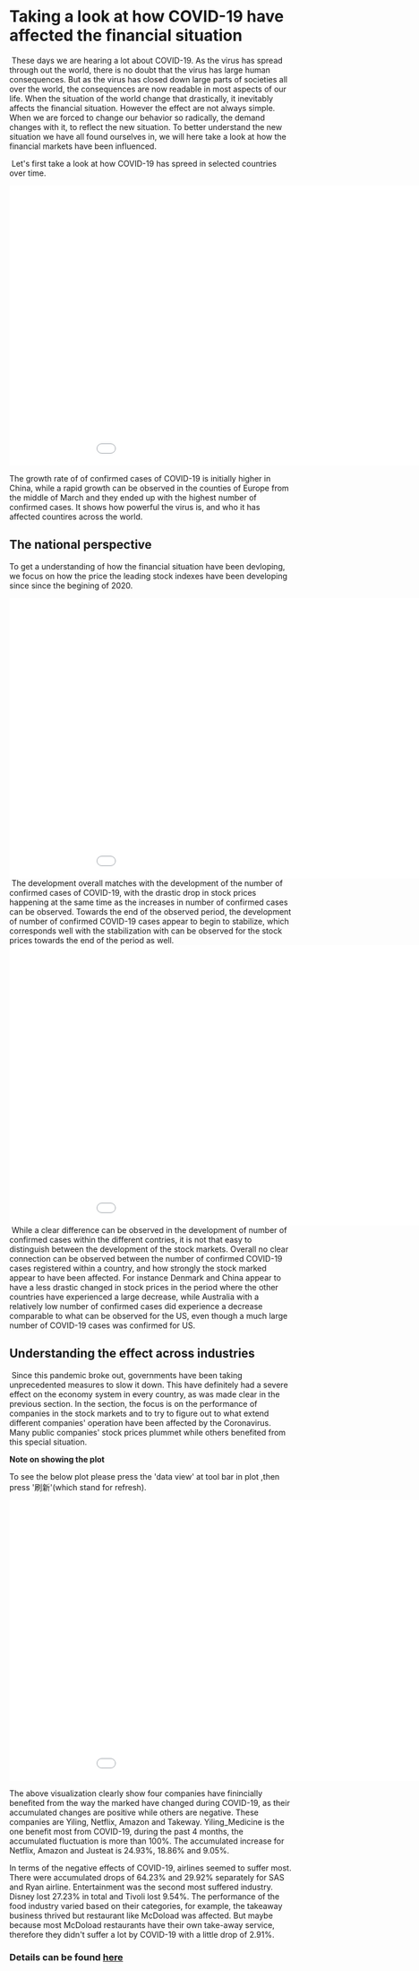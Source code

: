 

# Taking a look at how COVID-19 have affected the financial situation

​    These days we are hearing a lot about COVID-19. As the virus has spread through out the world, there is no doubt that the virus has large human consequences. But as the virus has closed down large parts of societies all over the world, the consequences are now readable in most aspects of our life. When the situation of the world change that drastically, it inevitably affects the financial situation. However the effect are not always simple. When we are forced to change our behavior so radically, the demand changes with it, to reflect the new situation. To better understand the new situation we have all found ourselves in, we will here take a look at how the financial markets have been influenced.

​    Let's first take a look at how COVID-19 has spreed in selected countries over time.

<iframe src="final project/virusWorldMap.html"
    sandbox="allow-same-origin allow-scripts"
    width="1000"
    height="500"
    scrolling="no"
    seamless="seamless"
    frameborder="0">
</iframe>

The growth rate of of confirmed cases of COVID-19 is initially higher in China, while a rapid growth can be observed in the counties of Europe from the middle of March and they ended up with the highest number of confirmed cases. It shows how powerful the virus is, and who it has affected countires across the world.

## The national perspective
To get a understanding of how the financial situation have been devloping, we focus on how the price the leading stock indexes have been developing since since the begining of 2020. 

<iframe src="final project/PricePercentageFromStart2020.html"
    sandbox="allow-same-origin allow-scripts"
    width="1000"
    height="500"
    scrolling="no"
    seamless="seamless"
    frameborder="0">
</iframe>
​ The development overall matches with the development of the number of confirmed cases of COVID-19, with the drastic drop in stock prices happening at the same time as the increases in number of confirmed cases can be observed. Towards the end of the observed period, the development of number of confirmed COVID-19 cases appear to begin to stabilize, which corresponds well with the stabilization with can be observed for the stock prices towards the end of the period as well.

<iframe src="final project/COVID19_Confirmed_Cases.html"
    sandbox="allow-same-origin allow-scripts"
    width="1000"
    height="500"
    scrolling="no"
    seamless="seamless"
    frameborder="0">
</iframe>
​ While a clear difference can be observed in the development of number of confirmed cases within the different contries, it is not that easy to distinguish between the development of the stock markets. Overall no clear connection can be observed between the number of confirmed COVID-19 cases registered within a country, and how strongly the stock marked appear to have been affected. For instance Denmark and China appear to have a less drastic changed in stock prices in the period where the other countries have experienced a large decrease, while Australia with a relatively low number of confirmed cases did experience a decrease comparable to what can be observed for the US, even though a much large number of COVID-19 cases was confirmed for US.



## Understanding the effect across industries

​    Since this pandemic broke out, governments have been taking unprecedented measures to slow it down. This have definitely had a severe effect on the economy system in every country, as was made clear in the previous section. In the section, the focus is on the performance of companies in the stock markets and to try to figure out to what extend different companies' operation have been affected by the Coronavirus. Many public companies' stock prices plummet while others benefited from this special situation.

**Note on showing the plot**

To see the below plot please press the 'data view' at tool bar in plot ,then press '刷新'(which stand for refresh).

<iframe src="final project/Company Stock.html"
    sandbox="allow-same-origin allow-scripts"
    width="1000"
    height="500"
    scrolling="no"
    seamless="seamless"
    frameborder="0">
</iframe>

The above visualization clearly show four companies have finincially benefited from the way the marked have changed during COVID-19, as their accumulated changes are positive while others are negative. These companies are Yiling, Netflix, Amazon and Takeway. Yiling_Medicine is the one benefit most from COVID-19, during the past 4 months, the accumulated fluctuation is more than 100%. The accumulated increase for Netflix, Amazon and Justeat is 24.93%, 18.86% and 9.05%.

In terms of the negative effects of COVID-19, airlines seemed to suffer most. There were accumulated drops of 64.23% and 29.92% separately for SAS and Ryan airline. Entertainment was the second most suffered industry. Disney lost 27.23% in total and Tivoli lost 9.54%. The performance of the food industry varied based on their categories, for example, the takeaway business thrived but restaurant like McDoload was affected. But maybe because most McDoload restaurants have their own take-away service, therefore they didn't suffer a lot by COVID-19 with a little drop of 2.91%.

### Details can be found [here](https://nbviewer.jupyter.org/github/LongQin1/02806SocialDataVisualization.github.io/blob/master/final%20project/Explainer%20notebook.ipynb)
